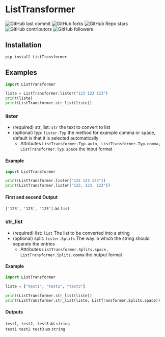 # ListTransformer
![GitHub last commit](https://img.shields.io/github/last-commit/tobfd/ListTransformer?style=for-the-badge&logo=Github)
![GitHub forks](https://img.shields.io/github/forks/tobfd/ListTransformer?style=for-the-badge&logo=github)
![GitHub Repo stars](https://img.shields.io/github/stars/tobfd/ListTransformer?style=for-the-badge&logo=github)
![GitHub contributors](https://img.shields.io/github/contributors/tobfd/ListTransformer?style=for-the-badge&logo=github)
![GitHub followers](https://img.shields.io/github/followers/tobfd?style=for-the-badge&logo=github)

## Installation
``pip install ListTransformer``

## Examples

````py
import ListTransformer

liste = ListTransformer.lister("123 123 123")
print(liste)
print(ListTransformer.str_list(liste))
````

### lister

- (required) str_list: ```str``` the text to convert to list
- (optional) typ: ``lister.Typ`` the method for example comma or space, default is that it is selected automatically  
  - Attributes ```ListTransformer.Typ.auto, ListTransformer.Typ.comma, ListTransformer.Typ.space``` the input format

#### Example

````py
import ListTransformer

print(ListTransformer.lister("123 123 123"))
print(ListTransformer.lister("123, 123, 123"))
````
#### First and secend Output
``['123', '123', '123']`` as ``list``

### str_list

- (required) list: ``list`` The list to be converted into a string
- (optional) split: ``lister.Splits`` The way in which the string should separate the entries  
  - Attributes ```ListTransformer.Splits.space, ListTransformer.Splits.comma``` the output format

#### Example

````py
import ListTransformer

liste = ["test1", "test2", "test3"]

print(ListTransformer.str_list(liste))
print(ListTransformer.str_list(liste, ListTransformer.Splits.space))
````
#### Outputs
``test1, test2, test3`` as ``string``  
``test1 test2 test3`` as ``string``
